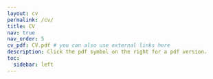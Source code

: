 ```yaml
---
layout: cv
permalink: /cv/
title: CV
nav: true
nav_order: 5
cv_pdf: CV.pdf # you can also use external links here
description: Click the pdf symbol on the right for a pdf version.
toc:
  sidebar: left
---
```

